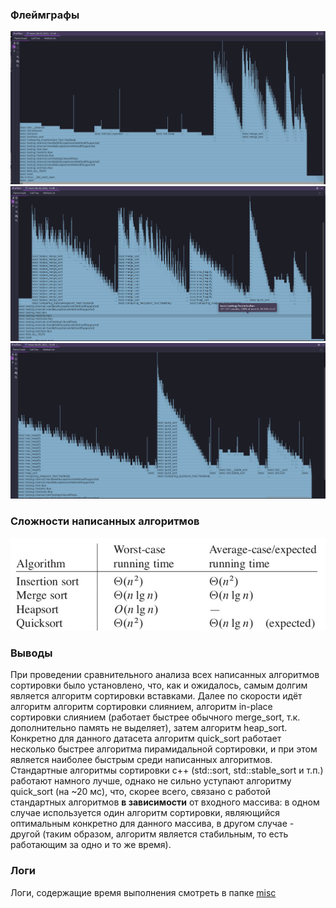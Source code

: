 ### Флеймграфы ###
<center> <img src="images/profile_1.png"> </center>
<center> <img src="images/profile_2.png"> </center>
<center> <img src="images/profile_3.png"> </center>

### Сложности написанных алгоритмов ###
<center> <img src="images/complexity.png"> </center>

### Выводы ###
При проведении сравнительного анализа всех написанных алгоритмов сортировки было установлено,
что, как и ожидалось, самым долгим является алгоритм сортировки вставками. Далее
по скорости идёт алгоритм алгоритм сортировки слиянием, алгоритм in-place сортировки слиянием (работает быстрее
обычного merge_sort, т.к. дополнительно память не выделяет),
затем алгоритм heap_sort. Конкретно для данного датасета алгоритм quick_sort работает несколько
быстрее алгоритма пирамидальной сортировки, и при этом является наиболее быстрым среди
написанных алгоритмов. Стандартные алгоритмы сортировки c++ (std::sort, std::stable_sort и т.п.)
работают намного лучше, однако не сильно уступают алгоритму quick_sort (на ~20 мс), что, скорее всего,
связано с работой стандартных алгоритмов **в зависимости** от входного массива: в одном случае
используется один алгоритм сортировки, являющийся оптимальным конкретно
для данного массива, в другом случае - другой (таким образом, алгоритм является
стабильным, то есть работающим за одно и то же время).

### Логи ###
Логи, содержащие время выполнения смотреть в папке [misc](misc)
